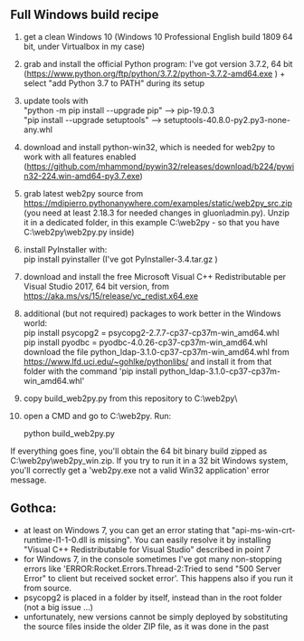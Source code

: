 ## Full Windows build recipe

1. get a clean Windows 10 (Windows 10 Professional English build 1809 64 bit, under Virtualbox in my case)
2. grab and install the official Python program: I've got version 3.7.2, 64 bit  (https://www.python.org/ftp/python/3.7.2/python-3.7.2-amd64.exe ) + select  "add Python 3.7 to PATH" during its setup
3. update tools with  
"python -m pip install --upgrade pip"  --> pip-19.0.3  
"pip install --upgrade setuptools" --> setuptools-40.8.0-py2.py3-none-any.whl
4. download and install python-win32, which is needed for web2py to work with all features enabled (https://github.com/mhammond/pywin32/releases/download/b224/pywin32-224.win-amd64-py3.7.exe)
5. grab latest web2py source from https://mdipierro.pythonanywhere.com/examples/static/web2py_src.zip (you need at least 2.18.3 for needed changes in gluon\admin.py). Unzip it in a dedicated folder, in this example C:\web2py - so that you have C:\web2py\web2py.py inside)
6. install PyInstaller with:  
        pip install pyinstaller  (I've got PyInstaller-3.4.tar.gz )  
7. download and install the free Microsoft Visual C++ Redistributable per Visual Studio 2017, 64 bit version, from https://aka.ms/vs/15/release/vc_redist.x64.exe  
8. additional (but not required) packages to work better in the Windows world:  
pip install psycopg2 = psycopg2-2.7.7-cp37-cp37m-win_amd64.whl  
pip install pyodbc = pyodbc-4.0.26-cp37-cp37m-win_amd64.whl  
download the file python_ldap-3.1.0-cp37-cp37m-win_amd64.whl from https://www.lfd.uci.edu/~gohlke/pythonlibs/ and install it from that folder with the command 'pip install python_ldap-3.1.0-cp37-cp37m-win_amd64.whl'  

9. copy build_web2py.py from this repository to C:\web2py\
10. open a CMD and go to C:\web2py. Run:

    python build_web2py.py

If everything goes fine, you'll obtain the 64 bit binary build zipped as C:\web2py\web2py_win.zip.
If you try to run it in a 32 bit Windows system, you'll correctly get a 'web2py.exe not a valid Win32 application' error message.

## Gothca:
- at least on Windows 7, you can get an error stating that "api-ms-win-crt-runtime-l1-1-0.dll is missing". You can easily resolve it by installing "Visual C++ Redistributable for Visual Studio" described in point 7
- for Windows 7, in the console sometimes I've got many non-stopping errors like 'ERROR:Rocket.Errors.Thread-2:Tried to send "500 Server Error" to client but received socket error'. This happens also if you run it from source.
- psycopg2 is placed in a folder by itself, instead than in the root folder (not a big issue ...)
- unfortunately, new versions cannot be simply deployed by sobstituting the source files inside the older ZIP file, as it was done in the past

